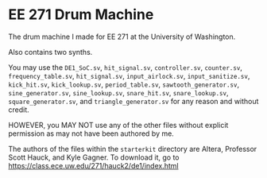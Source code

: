 # EE 271 Drum Machine
The drum machine I made for EE 271 at the University of Washington.

Also contains two synths.

You may use the `DE1_SoC.sv`, `hit_signal.sv`, `controller.sv`, `counter.sv`, `frequency_table.sv`, `hit_signal.sv`, `input_airlock.sv`, `input_sanitize.sv`, `kick_hit.sv`, `kick_lookup.sv`, `period_table.sv`, `sawtooth_generator.sv`, `sine_generator.sv`, `sine_lookup.sv`, `snare_hit.sv`, `snare_lookup.sv`, `square_generator.sv`, and `triangle_generator.sv` for any reason and without credit.

HOWEVER, you MAY NOT use any of the other files without explicit permission as may not have been authored by me.

The authors of the files within the `starterkit` directory are Altera, Professor Scott Hauck, and Kyle Gagner.  To download it, go to https://class.ece.uw.edu/271/hauck2/de1/index.html
